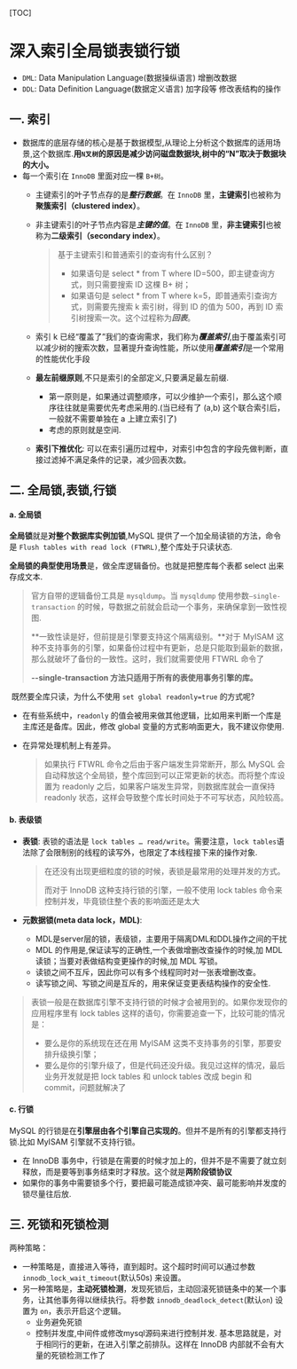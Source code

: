 [TOC]

# 深入索引全局锁表锁行锁

- `DML`: Data Manipulation Language(数据操纵语言) 增删改数据
- `DDL`: Data Definition Language(数据定义语言) 加字段等 修改表结构的操作

## 一. 索引

- 数据库的底层存储的核心是基于数据模型,从理论上分析这个数据库的适用场景,这个数据库.**用`N叉树`的原因是减少访问磁盘数据块,树中的“N”取决于数据块的大小。**
- 每一个索引在 `InnoDB` 里面对应一棵 `B+树`。
  - 主键索引的叶子节点存的是***整行数据***。在 `InnoDB` 里，**主键索引**也被称为**聚簇索引（clustered index）**。

  - 非主键索引的叶子节点内容是***主键的值***。在 `InnoDB` 里，**非主键索引**也被称为**二级索引（secondary index）**。

    > 基于主键索引和普通索引的查询有什么区别？
    >
    > - 如果语句是 select * from T where ID=500，即主键查询方式，则只需要搜索 ID 这棵 B+ 树；
    > - 如果语句是 select * from T where k=5，即普通索引查询方式，则需要先搜索 k 索引树，得到 ID 的值为 500，再到 ID 索引树搜索一次。这个过程称为***回表***。

  - 索引 k 已经“覆盖了”我们的查询需求，我们称为***覆盖索引***,由于覆盖索引可以减少树的搜索次数，显著提升查询性能，所以使用***覆盖索引***是一个常用的性能优化手段

  - **最左前缀原则**,不只是索引的全部定义,只要满足最左前缀.
    
    - 第一原则是，如果通过调整顺序，可以少维护一个索引，那么这个顺序往往就是需要优先考虑采用的.(当已经有了 (a,b) 这个联合索引后，一般就不需要单独在 a 上建立索引了)
    - 考虑的原则就是空间.
    
  - **索引下推优化**: 可以在索引遍历过程中，对索引中包含的字段先做判断，直接过滤掉不满足条件的记录，减少回表次数。

## 二. 全局锁,表锁,行锁

#### a. 全局锁

​	**全局锁**就是**对整个数据库实例加锁**,MySQL 提供了一个加全局读锁的方法，命令是 `Flush tables with read lock (FTWRL)`,整个库处于只读状态.

   **全局锁的典型使用场景**是，做全库逻辑备份。也就是把整库每个表都 select 出来存成文本.

>  官方自带的逻辑备份工具是 `mysqldump`。当 `mysqldump` 使用参数`–single-transaction` 的时候，导数据之前就会启动一个事务，来确保拿到一致性视图.
>
> **一致性读是好，但前提是引擎要支持这个隔离级别。**对于 MyISAM 这种不支持事务的引擎，如果备份过程中有更新，总是只能取到最新的数据，那么就破坏了备份的一致性。这时，我们就需要使用 FTWRL 命令了
>
> **--single-transaction 方法只适用于所有的表使用事务引擎的库。**

​	既然要全库只读，为什么不使用 `set global readonly=true` 的方式呢?

- 在有些系统中，`readonly` 的值会被用来做其他逻辑，比如用来判断一个库是主库还是备库。因此，修改 global 变量的方式影响面更大，我不建议你使用.

- 在异常处理机制上有差异。

  > 如果执行 FTWRL 命令之后由于客户端发生异常断开，那么 MySQL 会自动释放这个全局锁，整个库回到可以正常更新的状态。而将整个库设置为 readonly 之后，如果客户端发生异常，则数据库就会一直保持 readonly 状态，这样会导致整个库长时间处于不可写状态，风险较高。

#### b. 表级锁

- **表锁**: 表锁的语法是 `lock tables … read/write`。需要注意，`lock tables`语法除了会限制别的线程的读写外，也限定了本线程接下来的操作对象.

  > 在还没有出现更细粒度的锁的时候，表锁是最常用的处理并发的方式。
  >
  > 而对于 InnoDB 这种支持行锁的引擎，一般不使用 lock tables 命令来控制并发，毕竟锁住整个表的影响面还是太大

- **元数据锁(meta data lock，MDL)**: 
  - MDL是server层的锁，表级锁，主要用于隔离DML和DDL操作之间的干扰
  - MDL 的作用是,保证读写的正确性,一个表做增删改查操作的时候,加 MDL 读锁；当要对表做结构变更操作的时候,加 MDL 写锁。
  - 读锁之间不互斥，因此你可以有多个线程同时对一张表增删改查。
  - 读写锁之间、写锁之间是互斥的，用来保证变更表结构操作的安全性.

> 表锁一般是在数据库引擎不支持行锁的时候才会被用到的。如果你发现你的应用程序里有 lock tables 这样的语句，你需要追查一下，比较可能的情况是：
>
> - 要么是你的系统现在还在用 MyISAM 这类不支持事务的引擎，那要安排升级换引擎；
> - 要么是你的引擎升级了，但是代码还没升级。我见过这样的情况，最后业务开发就是把 lock tables 和 unlock tables 改成 begin 和 commit，问题就解决了

#### c. 行锁

MySQL 的行锁是在**引擎层由各个引擎自己实现的**。但并不是所有的引擎都支持行锁.比如 MyISAM 引擎就不支持行锁。

- 在 InnoDB 事务中，行锁是在需要的时候才加上的，但并不是不需要了就立刻释放，而是要等到事务结束时才释放。这个就是**两阶段锁协议**
- 如果你的事务中需要锁多个行，要把最可能造成锁冲突、最可能影响并发度的锁尽量往后放.

## 三. 死锁和死锁检测

两种策略：

- 一种策略是，直接进入等待，直到超时。这个超时时间可以通过参数` innodb_lock_wait_timeout`(默认50s) 来设置。
- 另一种策略是，**主动死锁检测**，发现死锁后，主动回滚死锁链条中的某一个事务，让其他事务得以继续执行。将参数 `innodb_deadlock_detect`(默认`on`) 设置为 `on`，表示开启这个逻辑。
  - 业务避免死锁
  - 控制并发度,中间件或修改mysql源码来进行控制并发. 基本思路就是，对于相同行的更新，在进入引擎之前排队。这样在 InnoDB 内部就不会有大量的死锁检测工作了







